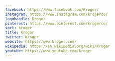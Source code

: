 ```yaml
---
facebook: https://www.facebook.com/Kroger/
instagram: https://www.instagram.com/krogerco/
logohandle: kroger
pinterest: https://www.pinterest.com/krogerco/
sort: kroger
title: Kroger
twitter: Kroger
website: https://www.kroger.com/
wikipedia: https://en.wikipedia.org/wiki/Kroger
youtube: https://www.youtube.com/kroger
---
```

